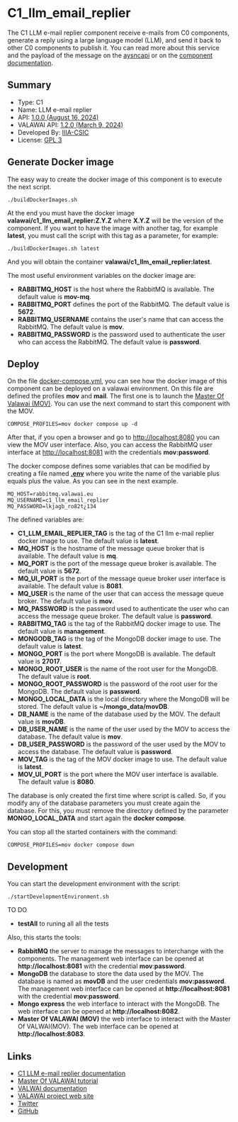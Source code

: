 # C1_llm_email_replier

The C1 LLM e-mail replier component receive e-mails from C0 components, generate a reply
using a large language model (LLM), and send it back to other C0 components to publish it.
You can read more about this service and the payload of the message on
the [aysncapi](asyncapi.yaml) or on the [component documentation](https://valawai.github.io/docs/components/C1/llm_email_replier).

## Summary

 - Type: C1
 - Name: LLM e-mail replier
 - API: [1.0.0 (August 16, 2024)](https://raw.githubusercontent.com/VALAWAI/C1_llm_email_replier/ASYNCAPI_1.0.0/asyncapi.yml)
 - VALAWAI API: [1.2.0 (March 9, 2024)](https://raw.githubusercontent.com/valawai/MOV/ASYNCAPI_1.2.0/asyncapi.yml)
 - Developed By: [IIIA-CSIC](https://www.iiia.csic.es)
 - License: [GPL 3](LICENSE)


## Generate Docker image

The easy way to create the docker image of this component is to execute
the next script.
 
 ```
./buildDockerImages.sh
```

At the end you must have the docker image **valawai/c1_llm_email_replier:Z.Y.Z**
where **X.Y.Z** will be the version of the component. If you want to have
the image with another tag, for example **latest**, you must call the script
with this tag as a parameter, for example:

```
./buildDockerImages.sh latest
```

And you will obtain the container **valawai/c1_llm_email_replier:latest**.

The most useful environment variables on the docker image are:

 - **RABBITMQ_HOST** is the host where the RabbitMQ is available.
 The default value is **mov-mq**.
 - **RABBITMQ_PORT** defines the port of the RabbitMQ.
 The default value is **5672**.
 - **RABBITMQ_USERNAME** contains the user's name that can access the RabbitMQ.
 The default value is **mov**.
 - **RABBITMQ_PASSWORD** is the password used to authenticate the user who can access the RabbitMQ.
 The default value is **password**.

## Deploy

On the file [docker-compose.yml](docker-compose.yml), you can see how the docker image
of this component can be deployed on a valawai environment. On this file are defined
the profiles **mov** and **mail**. The first one is to launch
the [Master Of Valawai (MOV)](https://github.com/VALAWAI/MOV). You can use the next
command to start this component with the MOV.

```
COMPOSE_PROFILES=mov docker compose up -d
```

After that, if you open a browser and go to [http://localhost:8080](http://localhost:8080)
you can view the MOV user interface. Also, you can access the RabbitMQ user interface
at [http://localhost:8081](http://localhost:8081) with the credentials **mov:password**.

The docker compose defines some variables that can be modified by creating a file named
[**.env**](https://docs.docker.com/compose/environment-variables/env-file/) where 
you write the name of the variable plus equals plus the value.  As you can see in
the next example.

```
MQ_HOST=rabbitmq.valawai.eu
MQ_USERNAME=c1_llm_email_replier
MQ_PASSWORD=lkjagb_ro82t¿134
```

The defined variables are:


 - **C1_LLM_EMAIL_REPLIER_TAG** is the tag of the C1 llm e-mail replier docker image to use.
 The default value is **latest**.
 - **MQ_HOST** is the hostname of the message queue broker that is available.
 The default value is **mq**.
 - **MQ_PORT** is the port of the message queue broker is available.
 The default value is **5672**.
 - **MQ_UI_PORT** is the port of the message queue broker user interface is available.
 The default value is **8081**.
 - **MQ_USER** is the name of the user that can access the message queue broker.
 The default value is **mov**.
 - **MQ_PASSWORD** is the password used to authenticate the user who can access the message queue broker.
 The default value is **password**.
 - **RABBITMQ_TAG** is the tag of the RabbitMQ docker image to use.
 The default value is **management**.
 - **MONGODB_TAG** is the tag of the MongoDB docker image to use.
 The default value is **latest**.
 - **MONGO_PORT** is the port where MongoDB is available.
 The default value is **27017**.
 - **MONGO_ROOT_USER** is the name of the root user for the MongoDB.
 The default value is **root**.
 - **MONGO_ROOT_PASSWORD** is the password of the root user for the MongoDB.
 The default value is **password**.
 - **MONGO_LOCAL_DATA** is the local directory where the MongoDB will be stored.
 The default value is **~/mongo_data/movDB**.
 - **DB_NAME** is the name of the database used by the MOV.
 The default value is **movDB**.
 - **DB_USER_NAME** is the name of the user used by the MOV to access the database.
 The default value is **mov**.
 - **DB_USER_PASSWORD** is the password of the user used by the MOV to access the database.
 The default value is **password**.
 - **MOV_TAG** is the tag of the MOV docker image to use.
 The default value is **latest**.
 - **MOV_UI_PORT** is the port where the MOV user interface is available.
 The default value is **8080**.

The database is only created the first time where script is called. So, if you modify
any of the database parameters you must create again the database. For this, you must
remove the directory defined by the parameter **MONGO_LOCAL_DATA** and start again
the **docker compose**.

You can stop all the started containers with the command:

```
COMPOSE_PROFILES=mov docker compose down
```
  
## Development

You can start the development environment with the script:

```shell script
./startDevelopmentEnvironment.sh
```

TO DO

* **testAll** to runing all all the tests

Also, this starts the tools:

 * **RabbitMQ**  the server to manage the messages to interchange with the components.
 The management web interface can be opened at **http://localhost:8081** with the credential
 **mov**:**password**.
 * **MongoDB**  the database to store the data used by the MOV. The database is named as **movDB** and the user credentials **mov:password**.
 The management web interface can be opened at **http://localhost:8081** with the credential
 **mov**:**password**.
 * **Mongo express**  the web interface to interact with the MongoDB. The web interface
  can be opened at **http://localhost:8082**.
 * **Master Of VALAWAI (MOV)**  the web interface to interact with the Master Of VALWAI(MOV). The web interface
  can be opened at **http://localhost:8083**.


## Links

 - [C1 LLM e-mail replier documentation](https://valawai.github.io/docs/components/C1/llm_email_replier)
 - [Master Of VALAWAI tutorial](https://valawai.github.io/docs/tutorials/mov)
 - [VALWAI documentation](https://valawai.github.io/docs/)
 - [VALAWAI project web site](https://valawai.eu/)
 - [Twitter](https://twitter.com/ValawaiEU)
 - [GitHub](https://github.com/VALAWAI)